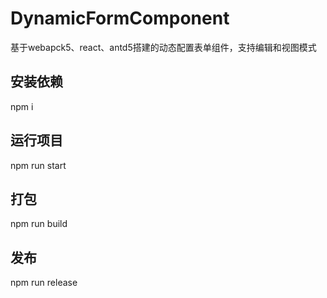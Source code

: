 # DynamicFormComponent
基于webapck5、react、antd5搭建的动态配置表单组件，支持编辑和视图模式

## 安装依赖
npm i

## 运行项目 
npm run start

## 打包 
npm run build

## 发布
npm run release





